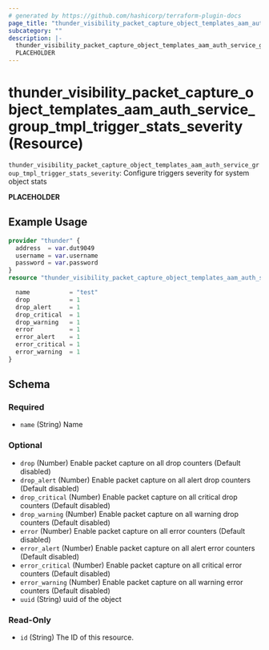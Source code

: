 ```yaml
---
# generated by https://github.com/hashicorp/terraform-plugin-docs
page_title: "thunder_visibility_packet_capture_object_templates_aam_auth_service_group_tmpl_trigger_stats_severity Resource - terraform-provider-thunder"
subcategory: ""
description: |-
  thunder_visibility_packet_capture_object_templates_aam_auth_service_group_tmpl_trigger_stats_severity: Configure triggers severity for system object stats
  PLACEHOLDER
---
```


# thunder_visibility_packet_capture_object_templates_aam_auth_service_group_tmpl_trigger_stats_severity (Resource)

`thunder_visibility_packet_capture_object_templates_aam_auth_service_group_tmpl_trigger_stats_severity`: Configure triggers severity for system object stats

__PLACEHOLDER__

## Example Usage

```terraform
provider "thunder" {
  address  = var.dut9049
  username = var.username
  password = var.password
}
resource "thunder_visibility_packet_capture_object_templates_aam_auth_service_group_tmpl_trigger_stats_severity" "thunder_visibility_packet_capture_object_templates_aam_auth_service_group_tmpl_trigger_stats_severity" {

  name           = "test"
  drop           = 1
  drop_alert     = 1
  drop_critical  = 1
  drop_warning   = 1
  error          = 1
  error_alert    = 1
  error_critical = 1
  error_warning  = 1
}
```

<!-- schema generated by tfplugindocs -->
## Schema

### Required

- `name` (String) Name

### Optional

- `drop` (Number) Enable packet capture on all drop counters (Default disabled)
- `drop_alert` (Number) Enable packet capture on all alert drop counters (Default disabled)
- `drop_critical` (Number) Enable packet capture on all critical drop counters (Default disabled)
- `drop_warning` (Number) Enable packet capture on all warning drop counters (Default disabled)
- `error` (Number) Enable packet capture on all error counters (Default disabled)
- `error_alert` (Number) Enable packet capture on all alert error counters (Default disabled)
- `error_critical` (Number) Enable packet capture on all critical error counters (Default disabled)
- `error_warning` (Number) Enable packet capture on all warning error counters (Default disabled)
- `uuid` (String) uuid of the object

### Read-Only

- `id` (String) The ID of this resource.


